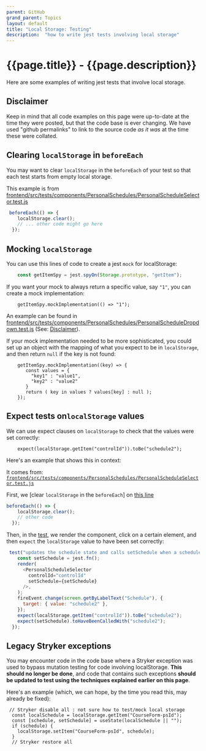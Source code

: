 ```yaml
---
parent: GitHub
grand_parent: Topics
layout: default
title: "Local Storage: Testing"
description:  "how to write jest tests involving local storage"
---
```


# {{page.title}} - {{page.description}}

Here are some examples of writing jest tests that involve local storage.

## Disclaimer

Keep in mind that all code examples on this page were up-to-date at the time they were posted, but that the
code base is ever changing.  We have used "github permalinks" to link to the source code *as it was* at the time
these were collated.

## Clearing `localStorage` in `beforeEach`

You may want to clear `localStorage` in the `beforeEach` of your test so that each test starts from empty local storage.

This example is from [frontend/src/tests/components/PersonalSchedules/PersonalScheduleSelector.test.js](https://github.com/ucsb-cs156/proj-courses/blob/55f42a4f2d31dd0b785e51bf23a202ce82add854/frontend/src/tests/components/PersonalSchedules/PersonalScheduleSelector.test.js#L12)

```js
 beforeEach(() => {
    localStorage.clear();
    // ... other code might go here
  });
```

## Mocking `localStorage` 

You can use this lines of code to create a jest `mock` for localStorage:

```js
    const getItemSpy = jest.spyOn(Storage.prototype, "getItem");
```

If you want your mock to always return a specific value, say `"1"`, you can create a mock implementation:

```
    getItemSpy.mockImplementation(() => "1");
```

An example can be found in [frontend/src/tests/components/PersonalSchedules/PersonalScheduleDropdown.test.js](https://github.com/ucsb-cs156/proj-courses/blob/55f42a4f2d31dd0b785e51bf23a202ce82add854/frontend/src/tests/components/PersonalSchedules/PersonalScheduleDropdown.test.js#L123) (See: [Disclaimer](#Disclaimer)). 

If your mock implementation needed to be more sophisticated, you could set up an object with the mapping of what you expect to be in `localStorage`,
and then return `null` if the key is not found:

```
    getItemSpy.mockImplementation((key) => {
       const values = {
         "key1" : "value1",
         "key2" : "value2"
       }
       return ( key in values ? values[key] : null );
    });
```

## Expect tests on`localStorage` values

We can use expect clauses on `localStorage` to check that the values were set correctly:

```
    expect(localStorage.getItem("controlId")).toBe("schedule2");
```

Here's an example that shows this in context: 

It comes from: [`frontend/src/tests/components/PersonalSchedules/PersonalScheduleSelector.test.js`](https://github.com/ucsb-cs156/proj-courses/blob/55f42a4f2d31dd0b785e51bf23a202ce82add854/frontend/src/tests/components/PersonalSchedules/PersonalScheduleSelector.test.js)

First, we [clear `localStorage` in the `beforeEach`]  on  [this line](https://github.com/ucsb-cs156/proj-courses/blob/55f42a4f2d31dd0b785e51bf23a202ce82add854/frontend/src/tests/components/PersonalSchedules/PersonalScheduleSelector.test.js)

```js
beforeEach(() => {
    localStorage.clear();
    // other code
  });
```

Then, in the [test](https://github.com/ucsb-cs156/proj-courses/blob/55f42a4f2d31dd0b785e51bf23a202ce82add854/frontend/src/tests/components/PersonalSchedules/PersonalScheduleSelector.test.js#L45), we render the component, click on a certain element, and then `expect` the `localStorage` value to have been set correctly:

```js
 test("updates the schedule state and calls setSchedule when a schedule is selected", () => {
    const setSchedule = jest.fn();
    render(
      <PersonalScheduleSelector
        controlId="controlId"
        setSchedule={setSchedule}
      />,
    );
    fireEvent.change(screen.getByLabelText("Schedule"), {
      target: { value: "schedule2" },
    });
    expect(localStorage.getItem("controlId")).toBe("schedule2");
    expect(setSchedule).toHaveBeenCalledWith("schedule2");
  });
```

## Legacy Stryker exceptions

You may encounter code in the code base where a Stryker exception was used to 
bypass mutation testing for code involving localStorage.   **This should no longer be done**, and code that
contains such exceptions **should be updated to test using the techniques explained earlier on this page**.

Here's an example (which, we can hope, by the time you read this, may already be fixed):

```
 // Stryker disable all : not sure how to test/mock local storage
  const localSchedule = localStorage.getItem("CourseForm-psId");
  const [schedule, setSchedule] = useState(localSchedule || "");
  if (schedule) {
    localStorage.setItem("CourseForm-psId", schedule);
  }
  // Stryker restore all
```
